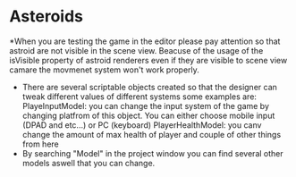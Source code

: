 # Asteroids
*When you are testing the game in the editor please pay attention so that astroid are not visible in the scene view. Beacuse of the usage of the isVisible 
property of astroid renderers even if they are visible to scene view camare the movmenet system won't work properly.

* There are several scriptable objects created so that the designer can tweak different values of different systems some examples are:
PlayeInputModel: you can change the input system of the game by changing platfrom of this object. You can either choose mobile input (DPAD and etc...) 
or PC (keyboard)
PlayerHealthModel: you canv change the amount of max health of player and couple of other things from here
* By searching "Model" in the project window you can find several other models aswell that you can change.
